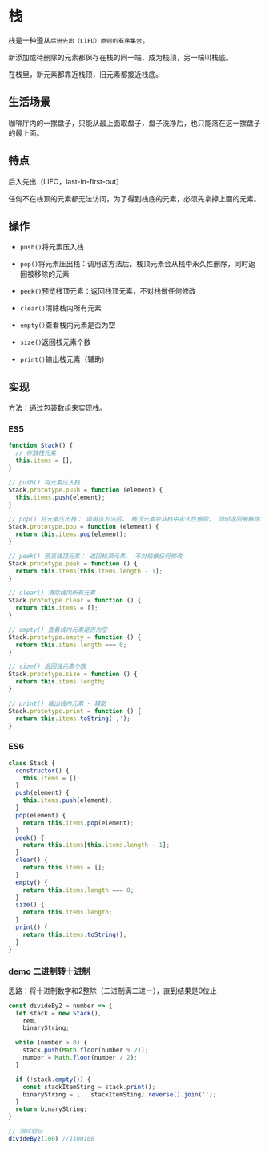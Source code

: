 # 栈

栈是一种遵从`后进先出（LIFO）原则的有序集合`。

新添加或待删除的元素都保存在栈的同一端，成为栈顶，另一端叫栈底。

在栈里，新元素都靠近栈顶，旧元素都接近栈底。

## 生活场景

咖啡厅内的一摞盘子，只能从最上面取盘子，盘子洗净后，也只能落在这一摞盘子的最上面。

## 特点

后入先出（LIFO，last-in-first-out）

任何不在栈顶的元素都无法访问，为了得到栈底的元素，必须先拿掉上面的元素。

## 操作

- `push()`将元素压入栈

- `pop()`将元素压出栈：调用该方法后，栈顶元素会从栈中永久性删除，同时返回被移除的元素

- `peek()`预览栈顶元素：返回栈顶元素，不对栈做任何修改

- `clear()`清除栈内所有元素

- `empty()`查看栈内元素是否为空

- `size()`返回栈元素个数

- `print()`输出栈元素（辅助）

## 实现

方法：通过包装数组来实现栈。

### ES5

```JavaScript
function Stack() {
  // 存放栈元素
  this.items = [];
}

// push() 将元素压入栈
Stack.prototype.push = function (element) {
  this.items.push(element);
}

// pop() 将元素压出栈： 调用该方法后， 栈顶元素会从栈中永久性删除， 同时返回被移除的元素
Stack.prototype.pop = function (element) {
  return this.items.pop(element);
}

// peek() 预览栈顶元素： 返回栈顶元素， 不对栈做任何修改
Stack.prototype.peek = function () {
  return this.items[this.items.length - 1];
}

// clear() 清除栈内所有元素
Stack.prototype.clear = function () {
  return this.items = [];
}

// empty() 查看栈内元素是否为空
Stack.prototype.empty = function () {
  return this.items.length === 0;
}

// size() 返回栈元素个数
Stack.prototype.size = function () {
  return this.items.length;
}

// print() 输出栈内元素 - 辅助
Stack.prototype.print = function () {
  return this.items.toString(',');
}
```

### ES6

```JavaScript
class Stack {
  constructor() {
    this.items = [];
  }
  push(element) {
    this.items.push(element);
  }
  pop(element) {
    return this.items.pop(element);
  }
  peek() {
    return this.items[this.items.length - 1];
  }
  clear() {
    return this.items = [];
  }
  empty() {
    return this.items.length === 0;
  }
  size() {
    return this.items.length;
  }
  print() {
    return this.items.toString();
  }
}
```

### demo 二进制转十进制

思路：将十进制数字和2整除（二进制满二进一），直到结果是0位止

```JavaScript
const divideBy2 = number => {
  let stack = new Stack(),
    rem,
    binaryString;

  while (number > 0) {
    stack.push(Math.floor(number % 2));
    number = Math.floor(number / 2);
  }

  if (!stack.empty()) {
    const stackItemSting = stack.print();
    binaryString = [...stackItemSting].reverse().join('');
  }
  return binaryString;
}

// 测试验证
divideBy2(100) //1100100
```







